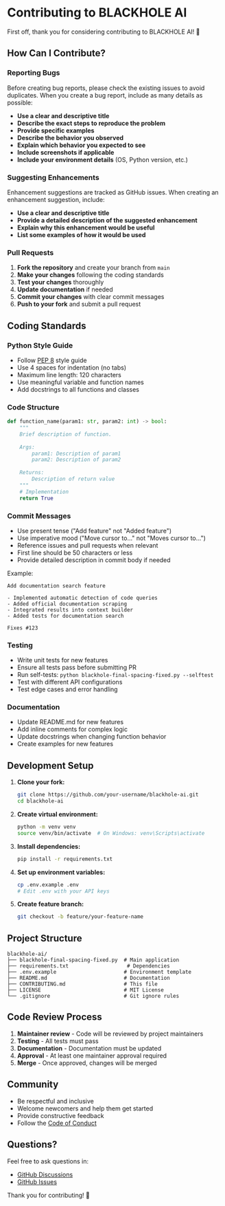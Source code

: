 # Contributing to BLACKHOLE AI

First off, thank you for considering contributing to BLACKHOLE AI! 🎉

## How Can I Contribute?

### Reporting Bugs

Before creating bug reports, please check the existing issues to avoid duplicates. When you create a bug report, include as many details as possible:

- **Use a clear and descriptive title**
- **Describe the exact steps to reproduce the problem**
- **Provide specific examples**
- **Describe the behavior you observed**
- **Explain which behavior you expected to see**
- **Include screenshots if applicable**
- **Include your environment details** (OS, Python version, etc.)

### Suggesting Enhancements

Enhancement suggestions are tracked as GitHub issues. When creating an enhancement suggestion, include:

- **Use a clear and descriptive title**
- **Provide a detailed description of the suggested enhancement**
- **Explain why this enhancement would be useful**
- **List some examples of how it would be used**

### Pull Requests

1. **Fork the repository** and create your branch from `main`
2. **Make your changes** following the coding standards
3. **Test your changes** thoroughly
4. **Update documentation** if needed
5. **Commit your changes** with clear commit messages
6. **Push to your fork** and submit a pull request

## Coding Standards

### Python Style Guide

- Follow [PEP 8](https://www.python.org/dev/peps/pep-0008/) style guide
- Use 4 spaces for indentation (no tabs)
- Maximum line length: 120 characters
- Use meaningful variable and function names
- Add docstrings to all functions and classes

### Code Structure

```python
def function_name(param1: str, param2: int) -> bool:
    """
    Brief description of function.
    
    Args:
        param1: Description of param1
        param2: Description of param2
        
    Returns:
        Description of return value
    """
    # Implementation
    return True
```

### Commit Messages

- Use present tense ("Add feature" not "Added feature")
- Use imperative mood ("Move cursor to..." not "Moves cursor to...")
- Reference issues and pull requests when relevant
- First line should be 50 characters or less
- Provide detailed description in commit body if needed

Example:
```
Add documentation search feature

- Implemented automatic detection of code queries
- Added official documentation scraping
- Integrated results into context builder
- Added tests for documentation search

Fixes #123
```

### Testing

- Write unit tests for new features
- Ensure all tests pass before submitting PR
- Run self-tests: `python blackhole-final-spacing-fixed.py --selftest`
- Test with different API configurations
- Test edge cases and error handling

### Documentation

- Update README.md for new features
- Add inline comments for complex logic
- Update docstrings when changing function behavior
- Create examples for new features

## Development Setup

1. **Clone your fork:**
   ```bash
   git clone https://github.com/your-username/blackhole-ai.git
   cd blackhole-ai
   ```

2. **Create virtual environment:**
   ```bash
   python -m venv venv
   source venv/bin/activate  # On Windows: venv\Scripts\activate
   ```

3. **Install dependencies:**
   ```bash
   pip install -r requirements.txt
   ```

4. **Set up environment variables:**
   ```bash
   cp .env.example .env
   # Edit .env with your API keys
   ```

5. **Create feature branch:**
   ```bash
   git checkout -b feature/your-feature-name
   ```

## Project Structure

```
blackhole-ai/
├── blackhole-final-spacing-fixed.py  # Main application
├── requirements.txt                   # Dependencies
├── .env.example                      # Environment template
├── README.md                         # Documentation
├── CONTRIBUTING.md                   # This file
├── LICENSE                           # MIT License
└── .gitignore                        # Git ignore rules
```

## Code Review Process

1. **Maintainer review** - Code will be reviewed by project maintainers
2. **Testing** - All tests must pass
3. **Documentation** - Documentation must be updated
4. **Approval** - At least one maintainer approval required
5. **Merge** - Once approved, changes will be merged

## Community

- Be respectful and inclusive
- Welcome newcomers and help them get started
- Provide constructive feedback
- Follow the [Code of Conduct](CODE_OF_CONDUCT.md)

## Questions?

Feel free to ask questions in:
- [GitHub Discussions](https://github.com/yourusername/blackhole-ai/discussions)
- [GitHub Issues](https://github.com/yourusername/blackhole-ai/issues)

Thank you for contributing! 🚀